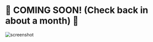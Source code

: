 # :construction: COMING SOON! (Check back in about a month) :construction:

![screenshot](https://i.imgur.com/K5YFvIE.png)

